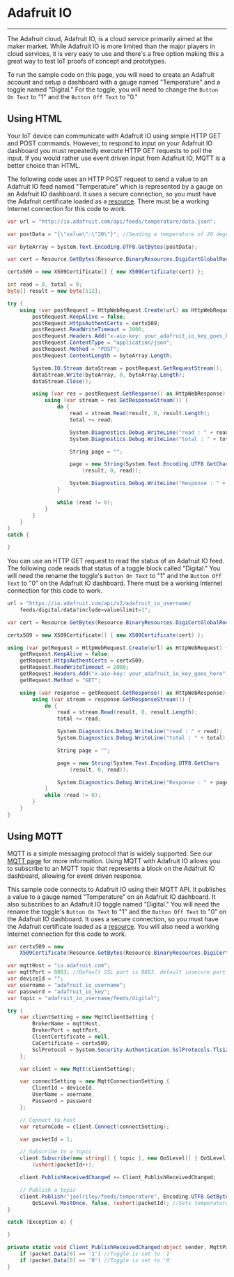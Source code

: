 # Adafruit IO
---
The Adafruit cloud, Adafruit IO, is a cloud service primarily aimed at the maker market. While Adafruit IO is more limited than the major players in cloud services, it is very easy to use and there's a free option making this a great way to test IoT proofs of concept and prototypes.

To run the sample code on this page, you will need to create an Adafruit account and setup a dashboard with a gauge named "Temperature" and a toggle named "Digital." For the toggle, you will need to change the `Button On Text` to "1" and the `Button Off Text` to "0."

## Using HTML

Your IoT device can communicate with Adafruit IO using simple HTTP GET and POST commands. However, to respond to input on your Adafruit IO dashboard you must repeatedly execute HTTP GET requests to poll the input. If you would rather use event driven input from Adafruit IO, MQTT is a better choice than HTML.

The following code uses an HTTP POST request to send a value to an Adafruit IO feed named "Temperature" which is represented by a gauge on an Adafruit IO dashboard. It uses a secure connection, so you must have the Adafruit certificate loaded as a [resource](resources.md). There must be a working Internet connection for this code to work.

```cs
var url = "http://io.adafruit.com/api/feeds/temperature/data.json";

var postData = "{\"value\":\"20\"}"; //Sending a temperature of 20 degrees.

var byteArray = System.Text.Encoding.UTF8.GetBytes(postData);

var cert = Resource.GetBytes(Resource.BinaryResources.DigiCertGlobalRootG2);

certx509 = new X509Certificate[] { new X509Certificate(cert) };

int read = 0, total = 0;
byte[] result = new byte[512];

try {
    using (var postRequest = HttpWebRequest.Create(url) as HttpWebRequest) {
        postRequest.KeepAlive = false;
        postRequest.HttpsAuthentCerts = certx509;
        postRequest.ReadWriteTimeout = 2000;
        postRequest.Headers.Add("x-aio-key: your_adafruit_io_key_goes_here");
        postRequest.ContentType = "application/json";
        postRequest.Method = "POST";
        postRequest.ContentLength = byteArray.Length;

        System.IO.Stream dataStream = postRequest.GetRequestStream();
        dataStream.Write(byteArray, 0, byteArray.Length);
        dataStream.Close();

        using (var res = postRequest.GetResponse() as HttpWebResponse) {
            using (var stream = res.GetResponseStream()) {
                do {
                    read = stream.Read(result, 0, result.Length);
                    total += read;

                    System.Diagnostics.Debug.WriteLine("read : " + read);
                    System.Diagnostics.Debug.WriteLine("total : " + total);

                    String page = "";

                    page = new String(System.Text.Encoding.UTF8.GetChars
                        (result, 0, read));

                    System.Diagnostics.Debug.WriteLine("Response : " + page);
                }

                while (read != 0);
            }
        }
    }
}
catch {

}
```

You can use an HTTP GET request to read the status of an Adafruit IO feed. The following code reads that status of a toggle block called "Digital." You will need the rename the toggle's `Button On Text` to "1" and the `Button Off Text` to "0" on the Adafruit IO dashboard. There must be a working Internet connection for this code to work.

```cs
url = "https://io.adafruit.com/api/v2/adafruit_io_username/
    feeds/digital/data?include=value&limit=1";

var cert = Resource.GetBytes(Resource.BinaryResources.DigiCertGlobalRootG2);

certx509 = new X509Certificate[] { new X509Certificate(cert) };

using (var getRequest = HttpWebRequest.Create(url) as HttpWebRequest) {
    getRequest.KeepAlive = false;
    getRequest.HttpsAuthentCerts = certx509;
    getRequest.ReadWriteTimeout = 2000;
    getRequest.Headers.Add("x-aio-key: your_adafruit_io_key_goes_here");
    getRequest.Method = "GET";

    using (var response = getRequest.GetResponse() as HttpWebResponse){
        using (var stream = response.GetResponseStream()) {
            do {
                read = stream.Read(result, 0, result.Length);
                total += read;

                System.Diagnostics.Debug.WriteLine("read : " + read);
                System.Diagnostics.Debug.WriteLine("total : " + total);

                String page = "";

                page = new String(System.Text.Encoding.UTF8.GetChars
                    (result, 0, read));

                System.Diagnostics.Debug.WriteLine("Response : " + page);
            }
            while (read != 0);
        }
    }
}
```

## Using MQTT

MQTT is a simple messaging protocol that is widely supported. See our [MQTT page](mqtt.md) for more information. Using MQTT with Adafruit IO allows you to subscribe to an MQTT topic that represents a block on the Adafruit IO dashboard, allowing for event driven response.

This sample code connects to Adafruit IO using their MQTT API. It publishes a value to a gauge named "Temperature" on an Adafruit IO dashboard. It also subscribes to an Adafruit IO toggle named "Digital." You will need the rename the toggle's `Button On Text` to "1" and the `Button Off Text` to "0" on the Adafruit IO dashboard. It uses a secure connection, so you must have the Adafruit certificate loaded as a [resource](resources.md). You will also need a working Internet connection for this code to work.

```cs
var certx509 = new
    X509Certificate(Resource.GetBytes(Resource.BinaryResources.DigiCertGlobalRootG2));

var mqttHost = "io.adafruit.com";
var mqttPort = 8883; //Default SSL port is 8883, default insecure port is 1883.
var deviceId = "";
var username = "adafruit_io_username";
var password = "adafruit_io_key";
var topic = "adafruit_io_username/feeds/digital";

try {
    var clientSetting = new MqttClientSetting {
        BrokerName = mqttHost,
        BrokerPort = mqttPort,
        ClientCertificate = null,
        CaCertificate = certx509,
        SslProtocol = System.Security.Authentication.SslProtocols.Tls12,
    };

    var client = new Mqtt(clientSetting);

    var connectSetting = new MqttConnectionSetting {
        ClientId = deviceId,
        UserName = username,
        Password = password
    };

    // Connect to host
    var returnCode = client.Connect(connectSetting);

    var packetId = 1;

    // Subscribe to a topic
    client.Subscribe(new string[] { topic }, new QoSLevel[] { QoSLevel.ExactlyOnce },
        (ushort)packetId++);

    client.PublishReceivedChanged += Client_PublishReceivedChanged;

    // Publish a topic
    client.Publish("joelriley/feeds/temperature", Encoding.UTF8.GetBytes("0"),
        QoSLevel.MostOnce, false, (ushort)packetId); //Sets temperature to zero.
}

catch (Exception e) {

}

private static void Client_PublishReceivedChanged(object sender, MqttPacket packet) {
    if (packet.Data[0] == '1') //Toggle is set to '1'
    if (packet.Data[0] == '0') //Toggle is set to '0'
}

```